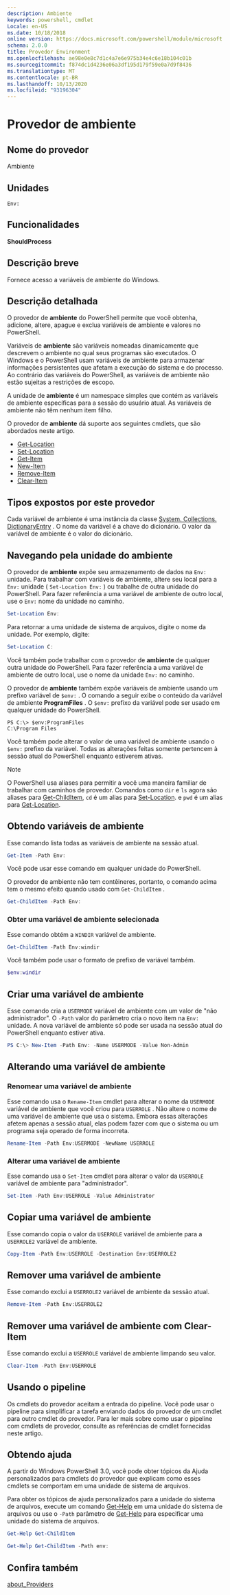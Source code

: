 ```yaml
---
description: Ambiente
keywords: powershell, cmdlet
Locale: en-US
ms.date: 10/18/2018
online version: https://docs.microsoft.com/powershell/module/microsoft.powershell.core/about/about_environment_provider?view=powershell-7&WT.mc_id=ps-gethelp
schema: 2.0.0
title: Provedor Environment
ms.openlocfilehash: ae98e0e8c7d1c4a7e6e975b34e4c6e18b104c01b
ms.sourcegitcommit: f874dc1d4236e06a3df195d179f59e0a7d9f8436
ms.translationtype: MT
ms.contentlocale: pt-BR
ms.lasthandoff: 10/13/2020
ms.locfileid: "93196304"
---
```

# <a name="environment-provider"></a>Provedor de ambiente

## <a name="provider-name"></a>Nome do provedor
Ambiente

## <a name="drives"></a>Unidades

`Env:`

## <a name="capabilities"></a>Funcionalidades

**ShouldProcess**

## <a name="short-description"></a>Descrição breve

Fornece acesso a variáveis de ambiente do Windows.

## <a name="detailed-description"></a>Descrição detalhada

O provedor de **ambiente** do PowerShell permite que você obtenha, adicione, altere, apague e exclua variáveis de ambiente e valores no PowerShell.

Variáveis de **ambiente** são variáveis nomeadas dinamicamente que descrevem o ambiente no qual seus programas são executados. O Windows e o PowerShell usam variáveis de ambiente para armazenar informações persistentes que afetam a execução do sistema e do processo. Ao contrário das variáveis do PowerShell, as variáveis de ambiente não estão sujeitas a restrições de escopo.

A unidade de **ambiente** é um namespace simples que contém as variáveis de ambiente específicas para a sessão do usuário atual. As variáveis de ambiente não têm nenhum item filho.

O provedor de **ambiente** dá suporte aos seguintes cmdlets, que são abordados neste artigo.

- [Get-Location](xref:Microsoft.PowerShell.Management.Get-Location)
- [Set-Location](xref:Microsoft.PowerShell.Management.Set-Location)
- [Get-Item](xref:Microsoft.PowerShell.Management.Get-Item)
- [New-Item](xref:Microsoft.PowerShell.Management.New-Item)
- [Remove-Item](xref:Microsoft.PowerShell.Management.Remove-Item)
- [Clear-Item](xref:Microsoft.PowerShell.Management.Clear-Item)

## <a name="types-exposed-by-this-provider"></a>Tipos expostos por este provedor

Cada variável de ambiente é uma instância da classe [System. Collections. DictionaryEntry](/dotnet/api/system.collections.dictionaryentry) . O nome da variável é a chave do dicionário. O valor da variável de ambiente é o valor do dicionário.

## <a name="navigating-the-environment-drive"></a>Navegando pela unidade do ambiente

O provedor de **ambiente** expõe seu armazenamento de dados na `Env:` unidade. Para trabalhar com variáveis de ambiente, altere seu local para a `Env:` unidade ( `Set-Location Env:` ) ou trabalhe de outra unidade do PowerShell. Para fazer referência a uma variável de ambiente de outro local, use o `Env:` nome da unidade no caminho.

```powershell
Set-Location Env:
```

Para retornar a uma unidade de sistema de arquivos, digite o nome da unidade. Por exemplo, digite:

```powershell
Set-Location C:
```

Você também pode trabalhar com o provedor de **ambiente** de qualquer outra unidade do PowerShell. Para fazer referência a uma variável de ambiente de outro local, use o nome da unidade `Env:` no caminho.

O provedor de **ambiente** também expõe variáveis de ambiente usando um prefixo variável de `$env:` .  O comando a seguir exibe o conteúdo da variável de ambiente **ProgramFiles** . O `$env:` prefixo da variável pode ser usado em qualquer unidade do PowerShell.

```
PS C:\> $env:ProgramFiles
C:\Program Files
```

Você também pode alterar o valor de uma variável de ambiente usando o `$env:` prefixo da variável.  Todas as alterações feitas somente pertencem à sessão atual do PowerShell enquanto estiverem ativas.

> [!NOTE]
> O PowerShell usa aliases para permitir a você uma maneira familiar de trabalhar com caminhos de provedor. Comandos como `dir` e `ls` agora são aliases para [Get-ChildItem](xref:Microsoft.PowerShell.Management.Get-ChildItem), `cd` é um alias para [Set-Location](xref:Microsoft.PowerShell.Management.Set-Location). e `pwd` é um alias para [Get-Location](xref:Microsoft.PowerShell.Management.Get-Location).

## <a name="getting-environment-variables"></a>Obtendo variáveis de ambiente

Esse comando lista todas as variáveis de ambiente na sessão atual.

```powershell
Get-Item -Path Env:
```

Você pode usar esse comando em qualquer unidade do PowerShell.

O provedor de ambiente não tem contêineres, portanto, o comando acima tem o mesmo efeito quando usado com `Get-ChildItem` .

```powershell
Get-ChildItem -Path Env:
```

### <a name="get-a-selected-environment-variable"></a>Obter uma variável de ambiente selecionada

Esse comando obtém a `WINDIR` variável de ambiente.

```powershell
Get-ChildItem -Path Env:windir
```

Você também pode usar o formato de prefixo de variável também.

```powershell
$env:windir
```

## <a name="create-an-environment-variable"></a>Criar uma variável de ambiente

Esse comando cria a `USERMODE` variável de ambiente com um valor de "não administrador". O `-Path` valor do parâmetro cria o novo item na `Env:` unidade. A nova variável de ambiente só pode ser usada na sessão atual do PowerShell enquanto estiver ativa.

```powershell
PS C:\> New-Item -Path Env: -Name USERMODE -Value Non-Admin
```

## <a name="changing-an-environment-variable"></a>Alterando uma variável de ambiente

### <a name="rename-an-environment-variable"></a>Renomear uma variável de ambiente

Esse comando usa o `Rename-Item` cmdlet para alterar o nome da `USERMODE` variável de ambiente que você criou para `USERROLE` . Não altere o nome de uma variável de ambiente que usa o sistema. Embora essas alterações afetem apenas a sessão atual, elas podem fazer com que o sistema ou um programa seja operado de forma incorreta.

```powershell
Rename-Item -Path Env:USERMODE -NewName USERROLE
```

### <a name="change-an-environment-variable"></a>Alterar uma variável de ambiente

Esse comando usa o `Set-Item` cmdlet para alterar o valor da `USERROLE` variável de ambiente para "administrador".

```powershell
Set-Item -Path Env:USERROLE -Value Administrator
```

## <a name="copy-an-environment-variable"></a>Copiar uma variável de ambiente

Esse comando copia o valor da `USERROLE` variável de ambiente para a `USERROLE2` variável de ambiente.

```powershell
Copy-Item -Path Env:USERROLE -Destination Env:USERROLE2
```

## <a name="remove-an-environment-variable"></a>Remover uma variável de ambiente

Esse comando exclui a `USERROLE2` variável de ambiente da sessão atual.

```powershell
Remove-Item -Path Env:USERROLE2
```

## <a name="remove-an-environment-variable-with-clear-item"></a>Remover uma variável de ambiente com Clear-Item

Esse comando exclui a `USERROLE` variável de ambiente limpando seu valor.

```powershell
Clear-Item -Path Env:USERROLE
```

## <a name="using-the-pipeline"></a>Usando o pipeline

Os cmdlets do provedor aceitam a entrada do pipeline. Você pode usar o pipeline para simplificar a tarefa enviando dados do provedor de um cmdlet para outro cmdlet do provedor.
Para ler mais sobre como usar o pipeline com cmdlets de provedor, consulte as referências de cmdlet fornecidas neste artigo.

## <a name="getting-help"></a>Obtendo ajuda

A partir do Windows PowerShell 3.0, você pode obter tópicos da Ajuda personalizados para cmdlets do provedor que explicam como esses cmdlets se comportam em uma unidade de sistema de arquivos.

Para obter os tópicos de ajuda personalizados para a unidade do sistema de arquivos, execute um comando [Get-Help](xref:Microsoft.PowerShell.Core.Get-Help) em uma unidade do sistema de arquivos ou use o `-Path` parâmetro de [Get-Help](xref:Microsoft.PowerShell.Core.Get-Help) para especificar uma unidade do sistema de arquivos.

```powershell
Get-Help Get-ChildItem
```

```powershell
Get-Help Get-ChildItem -Path env:
```

## <a name="see-also"></a>Confira também

[about_Providers](../About/about_Providers.md)
